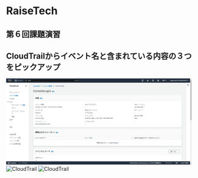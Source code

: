 # RaiseTech
## 第６回課題演習
## CloudTrailからイベント名と含まれている内容の３つをピックアップ
![CloudTrail](2023-10-26_16h35_23.png)
![CloudTrail]()
![CloudTrail]()

